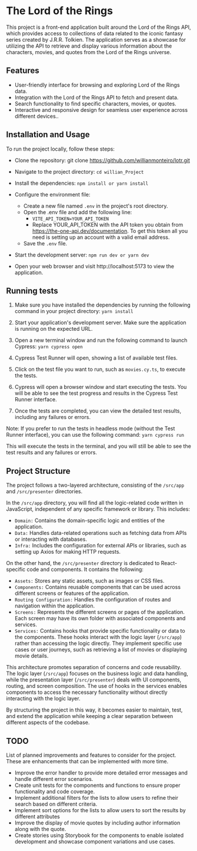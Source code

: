 # The Lord of the Rings

This project is a front-end application built around the Lord of the Rings API, which provides access to collections of data related to the iconic fantasy series created by J.R.R. Tolkien. The application serves as a showcase for utilizing the API to retrieve and display various information about the characters, movies, and quotes from the Lord of the Rings universe.

## Features

- User-friendly interface for browsing and exploring Lord of the Rings data.
- Integration with the Lord of the Rings API to fetch and present data.
- Search functionality to find specific characters, movies, or quotes.
- Interactive and responsive design for seamless user experience across different devices..

## Installation and Usage
To run the project locally, follow these steps:

- Clone the repository: git clone <https://github.com/willianmonteiro/lotr.git>
- Navigate to the project directory: `cd willian_Project`
- Install the dependencies: `npm install or yarn install`
- Configure the environment file:
  - Create a new file named `.env` in the project's root directory.
  - Open the .env file and add the following line:
    - `VITE_API_TOKEN=YOUR_API_TOKEN` 
    - Replace YOUR_API_TOKEN with the API token you obtain from <https://the-one-api.dev/documentation>. To get this token all you need is setting up an account with a valid email address.
  - Save the `.env` file.

- Start the development server: `npm run dev or yarn dev`
- Open your web browser and visit http://localhost:5173 to view the application.

## Running tests
1.  Make sure you have installed the dependencies by running the following command in your project directory: `yarn install`
2. Start your application's development server. Make sure the application is running on the expected URL.

3. Open a new terminal window and run the following command to launch Cypress: `yarn cypress open`
4. Cypress Test Runner will open, showing a list of available test files.
5. Click on the test file you want to run, such as `movies.cy.ts`, to execute the tests.
6. Cypress will open a browser window and start executing the tests. You will be able to see the test progress and results in the Cypress Test Runner interface.
7. Once the tests are completed, you can view the detailed test results, including any failures or errors.

Note: If you prefer to run the tests in headless mode (without the Test Runner interface), you can use the following command: `yarn cypress run`

This will execute the tests in the terminal, and you will still be able to see the test results and any failures or errors.


## Project Structure

The project follows a two-layered architecture, consisting of the `/src/app` and `/src/presenter` directories.

In the `/src/app` directory, you will find all the logic-related code written in JavaScript, independent of any specific framework or library. This includes:

- `Domain:` Contains the domain-specific logic and entities of the application.
- `Data:` Handles data-related operations such as fetching data from APIs or interacting with databases.
- `Infra:` Includes the configuration for external APIs or libraries, such as setting up Axios for making HTTP requests.

On the other hand, the `/src/presenter` directory is dedicated to React-specific code and components. It contains the following:

- `Assets:` Stores any static assets, such as images or CSS files.
- `Components:` Contains reusable components that can be used across different screens or features of the application.
- `Routing Configuration:` Handles the configuration of routes and navigation within the application.
- `Screens:` Represents the different screens or pages of the application. Each screen may have its own folder with associated components and services.
- `Services:` Contains hooks that provide specific functionality or data to the components. These hooks interact with the logic layer (`/src/app`) rather than accessing the logic directly. They implement specific use cases or user journeys, such as retrieving a list of movies or displaying movie details.

This architecture promotes separation of concerns and code reusability. The logic layer (`/src/app`) focuses on the business logic and data handling, while the presentation layer (`/src/presenter`) deals with UI components, routing, and screen composition. The use of hooks in the services enables components to access the necessary functionality without directly interacting with the logic layer.

By structuring the project in this way, it becomes easier to maintain, test, and extend the application while keeping a clear separation between different aspects of the codebase.


## TODO
List of planned improvements and features to consider for the project. These are enhancements that can be implemented with more time.

- Improve the error handler to provide more detailed error messages and handle different error scenarios.
- Create unit tests for the components and functions to ensure proper functionality and code coverage.
- Implement additional filters for the lists to allow users to refine their search based on different criteria.
- Implement sort options for the lists to allow users to sort the results by different attributes
- Improve the display of movie quotes by including author information along with the quote.
- Create stories using Storybook for the components to enable isolated development and showcase component variations and use cases.
